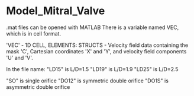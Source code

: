 # Model_Mitral_Valve

.mat files can be opened with MATLAB
There is a variable named VEC, which is in cell format.

'VEC'        - 1D CELL, ELEMENTS: STRUCTS
             - Velocity field data containing the mask 'C', Cartesian coordinates 'X' and 'Y', and velocity field components 'U' and 'V'. 
             
In the file name:
"LD15" is L/D=1.5
"LD19" is L/D=1.9
"LD25" is L/D=2.5

"SO" is single orifice
"DO12" is symmetric double orifice
"DO1S" is asymmetric double orifice

